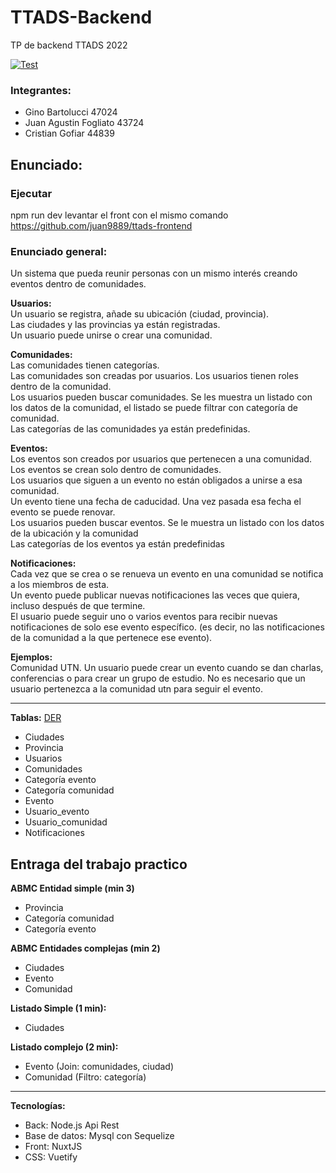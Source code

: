 # TTADS-Backend
TP de backend TTADS 2022

[![Test](https://github.com/juan9889/TTADS-Backend/actions/workflows/build.yml/badge.svg)](https://github.com/juan9889/TTADS-Backend/actions/workflows/build.yml)

### Integrantes:
- Gino Bartolucci 47024
- Juan Agustin Fogliato 43724
- Cristian Gofiar 44839
## Enunciado:

### Ejecutar

npm run dev
levantar el front con el mismo comando https://github.com/juan9889/ttads-frontend

### Enunciado general:
Un sistema que pueda reunir personas con un mismo interés creando eventos dentro de comunidades. 

**Usuarios:**  
Un usuario se registra, añade su ubicación (ciudad, provincia).  
Las ciudades y las provincias ya están registradas.  
Un usuario puede unirse o crear una comunidad.

**Comunidades:**  
Las comunidades tienen categorías.  
Las comunidades son creadas por usuarios. Los usuarios tienen roles dentro de la comunidad.  
Los usuarios pueden buscar comunidades. Se les muestra un listado con los datos de la comunidad, el listado se puede filtrar con categoría de comunidad.  
Las categorías de las comunidades ya están predefinidas.  

**Eventos:**  
Los eventos son creados por usuarios que pertenecen a una comunidad. 
Los eventos se crean solo dentro de comunidades.  
Los usuarios que siguen a un evento no están obligados a unirse a esa comunidad.  
Un evento tiene una fecha de caducidad. Una vez pasada esa fecha el evento se puede renovar.  
Los usuarios pueden buscar eventos. Se le muestra un listado con los datos de la ubicación y la comunidad  
Las categorías de los eventos  ya están predefinidas  

**Notificaciones:**  
Cada vez que se crea o se renueva un evento en una comunidad se notifica a los miembros de esta.   
Un evento puede publicar nuevas notificaciones las veces que quiera, incluso después de que termine.  
El usuario puede seguir uno o varios eventos para recibir nuevas notificaciones de solo ese evento específico. (es decir, no las notificaciones de la comunidad a la que pertenece ese evento).  

**Ejemplos:**  
Comunidad UTN. Un usuario puede crear un evento cuando se dan charlas, conferencias o para crear un grupo de estudio. No es necesario que un usuario pertenezca a la comunidad utn para seguir el evento.

---
**Tablas:**  [DER](https://drive.google.com/file/d/1TSV8b8KB-cDxOSWcQm3szLb_t3Qq6XOH/view?usp=sharing)
- Ciudades
- Provincia
- Usuarios
- Comunidades
- Categoría evento
- Categoría comunidad
- Evento
- Usuario_evento
- Usuario_comunidad
- Notificaciones

## Entraga del trabajo practico

**ABMC Entidad simple (min 3)**
-  Provincia
-  Categoría  comunidad
- Categoría evento

**ABMC Entidades complejas (min 2)**
- Ciudades
- Evento
- Comunidad

**Listado Simple (1 min):**
- Ciudades

**Listado complejo (2 min):**
- Evento (Join: comunidades, ciudad)
- Comunidad (Filtro: categoría)

---

**Tecnologías:**
- Back: Node.js Api Rest
- Base de datos: Mysql con Sequelize
- Front: NuxtJS
- CSS: Vuetify
